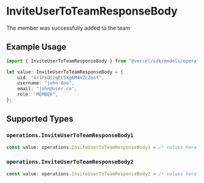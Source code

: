 # InviteUserToTeamResponseBody

The member was successfully added to the team

## Example Usage

```typescript
import { InviteUserToTeamResponseBody } from "@vercel/sdk/models/operations";

let value: InviteUserToTeamResponseBody = {
    uid: "kr1PsOIzqEL5Xg6M4VZcZosf",
    username: "john-doe",
    email: "john@user.co",
    role: "MEMBER",
};
```

## Supported Types

### `operations.InviteUserToTeamResponseBody1`

```typescript
const value: operations.InviteUserToTeamResponseBody1 = /* values here */
```

### `operations.InviteUserToTeamResponseBody2`

```typescript
const value: operations.InviteUserToTeamResponseBody2 = /* values here */
```


